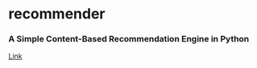# recommender
### A Simple Content-Based Recommendation Engine in Python

[Link](http://blog.untrod.com/2016/06/simple-similar-products-recommendation-engine-in-python.html)
